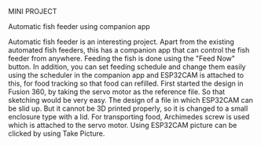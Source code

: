 MINI PROJECT 

Automatic fish feeder using companion app

Automatic fish feeder is an interesting project. Apart from the existing automated fish feeders, this has a companion app that can control the fish feeder from anywhere. Feeding the fish is done using the "Feed Now" button. In addition, you can set feeding schedule and change them easily using the scheduler in the companion app and ESP32CAM is attached to this, for food tracking so that food can refilled. First started the design in Fusion 360, by taking the servo motor as the reference file. So that sketching would be very easy. The design of a file in which ESP32CAM can be slid up. But it cannot be 3D printed properly, so it is changed to a small enclosure type with a lid. For transporting food, Archimedes screw is used which is attached to the servo motor. Using ESP32CAM picture can be clicked by using Take Picture.
